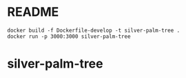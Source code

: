 # README

```
docker build -f Dockerfile-develop -t silver-palm-tree .
docker run -p 3000:3000 silver-palm-tree
```

# silver-palm-tree
